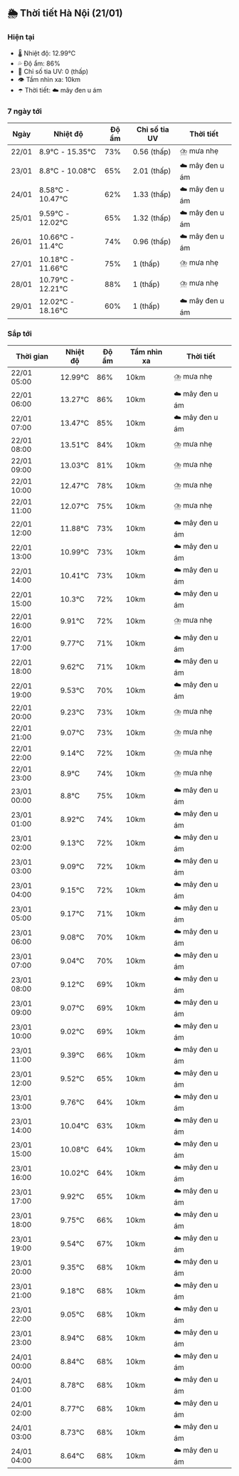 ## 🌦️ Thời tiết Hà Nội (21/01)

### Hiện tại

- 🌡️ Nhiệt độ: 12.99℃
- 💦 Độ ẩm: 86%
- 🌟 Chỉ số tia UV: 0 (thấp)
- 👁️ Tầm nhìn xa: 10km
- ☂️ Thời tiết: ☁️ mây đen u ám

### 7 ngày tới

| Ngày | Nhiệt độ | Độ ẩm | Chỉ số tia UV | Thời tiết |
| --- | --- | --- | --- | --- |
| 22/01 | 8.9℃ - 15.35℃ | 73% | 0.56 (thấp) | ⛈️ mưa nhẹ |
| 23/01 | 8.8℃ - 10.08℃ | 65% | 2.01 (thấp) | ☁️ mây đen u ám |
| 24/01 | 8.58℃ - 10.47℃ | 62% | 1.33 (thấp) | ☁️ mây đen u ám |
| 25/01 | 9.59℃ - 12.02℃ | 65% | 1.32 (thấp) | ☁️ mây đen u ám |
| 26/01 | 10.66℃ - 11.4℃ | 74% | 0.96 (thấp) | ☁️ mây đen u ám |
| 27/01 | 10.18℃ - 11.66℃ | 75% | 1 (thấp) | ⛈️ mưa nhẹ |
| 28/01 | 10.79℃ - 12.21℃ | 88% | 1 (thấp) | ⛈️ mưa nhẹ |
| 29/01 | 12.02℃ - 18.16℃ | 60% | 1 (thấp) | ☁️ mây đen u ám |

### Sắp tới

| Thời gian | Nhiệt độ | Độ ẩm | Tầm nhìn xa | Thời tiết |
| --- | --- | --- | --- | --- |
| 22/01 05:00 | 12.99℃ | 86% | 10km | ⛈️ mưa nhẹ |
| 22/01 06:00 | 13.27℃ | 86% | 10km | ☁️ mây đen u ám |
| 22/01 07:00 | 13.47℃ | 85% | 10km | ☁️ mây đen u ám |
| 22/01 08:00 | 13.51℃ | 84% | 10km | ⛈️ mưa nhẹ |
| 22/01 09:00 | 13.03℃ | 81% | 10km | ⛈️ mưa nhẹ |
| 22/01 10:00 | 12.47℃ | 78% | 10km | ⛈️ mưa nhẹ |
| 22/01 11:00 | 12.07℃ | 75% | 10km | ⛈️ mưa nhẹ |
| 22/01 12:00 | 11.88℃ | 73% | 10km | ☁️ mây đen u ám |
| 22/01 13:00 | 10.99℃ | 73% | 10km | ☁️ mây đen u ám |
| 22/01 14:00 | 10.41℃ | 73% | 10km | ☁️ mây đen u ám |
| 22/01 15:00 | 10.3℃ | 72% | 10km | ☁️ mây đen u ám |
| 22/01 16:00 | 9.91℃ | 72% | 10km | ⛈️ mưa nhẹ |
| 22/01 17:00 | 9.77℃ | 71% | 10km | ☁️ mây đen u ám |
| 22/01 18:00 | 9.62℃ | 71% | 10km | ☁️ mây đen u ám |
| 22/01 19:00 | 9.53℃ | 70% | 10km | ☁️ mây đen u ám |
| 22/01 20:00 | 9.23℃ | 73% | 10km | ⛈️ mưa nhẹ |
| 22/01 21:00 | 9.07℃ | 73% | 10km | ⛈️ mưa nhẹ |
| 22/01 22:00 | 9.14℃ | 72% | 10km | ⛈️ mưa nhẹ |
| 22/01 23:00 | 8.9℃ | 74% | 10km | ⛈️ mưa nhẹ |
| 23/01 00:00 | 8.8℃ | 75% | 10km | ☁️ mây đen u ám |
| 23/01 01:00 | 8.92℃ | 74% | 10km | ☁️ mây đen u ám |
| 23/01 02:00 | 9.13℃ | 72% | 10km | ☁️ mây đen u ám |
| 23/01 03:00 | 9.09℃ | 72% | 10km | ☁️ mây đen u ám |
| 23/01 04:00 | 9.15℃ | 72% | 10km | ☁️ mây đen u ám |
| 23/01 05:00 | 9.17℃ | 71% | 10km | ☁️ mây đen u ám |
| 23/01 06:00 | 9.08℃ | 70% | 10km | ☁️ mây đen u ám |
| 23/01 07:00 | 9.04℃ | 70% | 10km | ☁️ mây đen u ám |
| 23/01 08:00 | 9.12℃ | 69% | 10km | ☁️ mây đen u ám |
| 23/01 09:00 | 9.07℃ | 69% | 10km | ☁️ mây đen u ám |
| 23/01 10:00 | 9.02℃ | 69% | 10km | ☁️ mây đen u ám |
| 23/01 11:00 | 9.39℃ | 66% | 10km | ☁️ mây đen u ám |
| 23/01 12:00 | 9.52℃ | 65% | 10km | ☁️ mây đen u ám |
| 23/01 13:00 | 9.76℃ | 64% | 10km | ☁️ mây đen u ám |
| 23/01 14:00 | 10.04℃ | 63% | 10km | ☁️ mây đen u ám |
| 23/01 15:00 | 10.08℃ | 64% | 10km | ☁️ mây đen u ám |
| 23/01 16:00 | 10.02℃ | 64% | 10km | ☁️ mây đen u ám |
| 23/01 17:00 | 9.92℃ | 65% | 10km | ☁️ mây đen u ám |
| 23/01 18:00 | 9.75℃ | 66% | 10km | ☁️ mây đen u ám |
| 23/01 19:00 | 9.54℃ | 67% | 10km | ☁️ mây đen u ám |
| 23/01 20:00 | 9.35℃ | 68% | 10km | ☁️ mây đen u ám |
| 23/01 21:00 | 9.18℃ | 68% | 10km | ☁️ mây đen u ám |
| 23/01 22:00 | 9.05℃ | 68% | 10km | ☁️ mây đen u ám |
| 23/01 23:00 | 8.94℃ | 68% | 10km | ☁️ mây đen u ám |
| 24/01 00:00 | 8.84℃ | 68% | 10km | ☁️ mây đen u ám |
| 24/01 01:00 | 8.78℃ | 68% | 10km | ☁️ mây đen u ám |
| 24/01 02:00 | 8.77℃ | 68% | 10km | ☁️ mây đen u ám |
| 24/01 03:00 | 8.73℃ | 68% | 10km | ☁️ mây đen u ám |
| 24/01 04:00 | 8.64℃ | 68% | 10km | ☁️ mây đen u ám |
